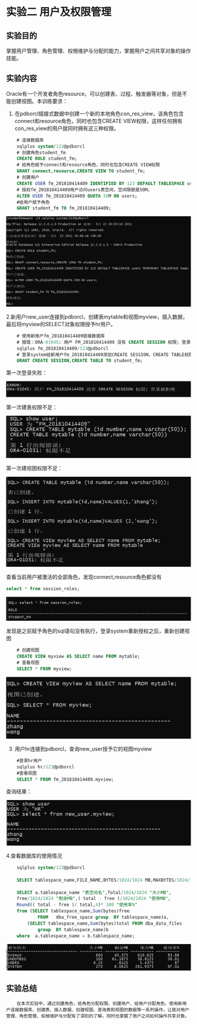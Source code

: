 # 实验二   用户及权限管理

##  实验目的

掌握用户管理、角色管理、权根维护与分配的能力，掌握用户之间共享对象的操作技能。

## 实验内容

Oracle有一个开发者角色resource，可以创建表、过程、触发器等对象，但是不能创建视图。本训练要求：


1.  在pdborcl插接式数据中创建一个新的本地角色con_res_view，该角色包含connect和resource角色，同时也包含CREATE VIEW权限，这样任何拥有con_res_view的用户就同时拥有这三种权限。


```sql
    # 连接数据库
    sqlplus system/123@pdborcl
    # 创建角色student_fm
    CREATE ROLE student_fm;
    # 给角色赋予connect和resource角色，同时也包含CREATE VIEW权限
    GRANT connect,resource,CREATE VIEW TO student_fm;
    # 创建用户
    CREATE USER fm_201810414409 IDENTIFIED BY 123 DEFAULT TABLESPACE users TEMPORARY TABLESPACE temp;
    # 授权fm_201810414409用户访问users表空间，空间限额是50M。
    ALTER USER fm_201810414409 QUOTA 50M ON users;
    #给用户赋予角色
    GRANT student_fm TO fm_201810414409;
```

![](./步骤1.png)

2.新用户new_user连接到pdborcl，创建表mytable和视图myview，插入数据，最后将myview的SELECT对象权限授予hr用户。

```sql
    # 使用新用户fm_201810414409链接数据库
    # 报错：ORA-01045: 用户 FM_201810414409 没有 CREATE SESSION 权限; 登录被拒绝
    sqlplus fm_201810414409/123@pdborcl
    # 登录system给新用户fm_201810414409添加CREATE SESSION，CREATE TABLE权限，然后重新登录
    GRANT CREATE SESSION,CREATE TABLE TO student_fm;


```


第一次登录失败：

![](./登录失败.png)

第一次建表权限不足：

![](./建表失败.png)

第一次建视图权限不足：

![](./建视图失败.png)

查看当前用户被激活的全部角色，发现connect,resource角色都没有

```sql
select * from session_roles;
```

![](./查看角色.png)

发现是之前赋予角色的sql语句没有执行，登录system重新授权之后，重新创建视图

```sql
    # 创建视图
    CREATE VIEW myview AS SELECT name FROM mytable;
    # 查看视图
    SELECT * FROM myview;
```

![](./创建查看视图.png)

3. 用户hr连接到pdborcl，查询new_user授予它的视图myview

```sql
    #登录hr用户
    sqlplus hr/123@pdborcl
    #查看视图
    SELECT * FROM fm_201810414409.myview;
```

查询结果：

![](./视图.png)

4.查看数据库的使用情况


```sql
    sqlplus system/123@pdborcl

    SELECT tablespace_name,FILE_NAME,BYTES/1024/1024 MB,MAXBYTES/1024/1024 MAX_MB,autoextensible FROM dba_data_files  WHERE  tablespace_name='USERS';

    SELECT a.tablespace_name "表空间名",Total/1024/1024 "大小MB",
    free/1024/1024 "剩余MB",( total - free )/1024/1024 "使用MB",
    Round(( total - free )/ total,4)* 100 "使用率%"
    from (SELECT tablespace_name,Sum(bytes)free
            FROM   dba_free_space group  BY tablespace_name)a,
        (SELECT tablespace_name,Sum(bytes)total FROM dba_data_files
            group  BY tablespace_name)b
    where  a.tablespace_name = b.tablespace_name;
```
![](./空间使用.png)
## 实验总结
        在本次实验中，通过创建角色，给角色分配权限、创建用户、给用户分配角色、使用新用户连接数据库、创建表、插入数据、创建视图、查询表和视图的数据等一系列操作，让我对用户管理、角色管理、权根维护与分配有了深刻的了解，同时也掌握了用户之间如何操作共享对象。
